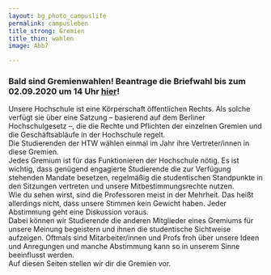```yaml
---
layout: bg_photo_campuslife
permalink: campusleben
title_strong: Gremien
title_thin: wahlen
image: Abb7

---
```

### Bald sind Gremienwahlen! Beantrage die Briefwahl bis zum 02.09.2020 um 14 Uhr [hier](mailto:Heike.Guethling@HTW-Berlin.de?subject=Beantragung%20Briefwahlunterlagen&body=Sehr%20geehrte%20Frau%20G%C3%BCthling,%0D%0A%0D%0Af%C3%BCr%20die%20kommende%20Gremienwahl%20beantrage%20ich%20Briefwahl.%0D%0AName:%0D%0AVorname:%0D%0AStra%C3%9Fe:%0D%0APLZ,%20Ort:%0D%0AFachbereich:%0D%0A%0D%0AVielen%20Dank%20f%C3%BCr%20die%20Arbeit%20und%20einen%20sch%C3%B6nen%20Tag%20w%C3%BCnscht,)!

Unsere Hochschule ist eine Körperschaft öffentlichen Rechts. Als solche verfügt sie über eine Satzung – basierend auf dem Berliner Hochschulgesetz –, die die Rechte und Pflichten der einzelnen Gremien und die Geschäftsabläufe in der Hochschule regelt.  
Die Studierenden der HTW wählen einmal im Jahr ihre Vertreter/innen in diese Gremien.  
Jedes Gremium ist für das Funktionieren der Hochschule nötig. Es ist wichtig, dass genügend engagierte Studierende die zur Verfügung stehenden Mandate besetzen, regelmäßig die studentischen Standpunkte in den Sitzungen vertreten und unsere Mitbestimmungsrechte nutzen.  
Wie du sehen wirst, sind die Professoren meist in der Mehrheit. Das heißt allerdings nicht, dass unsere Stimmen kein Gewicht haben. Jeder Abstimmung geht eine Diskussion voraus.  
Dabei können wir Studierende die anderen Mitglieder eines Gremiums für unsere Meinung begeistern und ihnen die studentische Sichtweise aufzeigen. Oftmals sind Mitarbeiter/innen und Profs froh über unsere Ideen und Anregungen und manche Abstimmung kann so in unserem Sinne beeinflusst werden.  
Auf diesen Seiten stellen wir dir die Gremien vor.